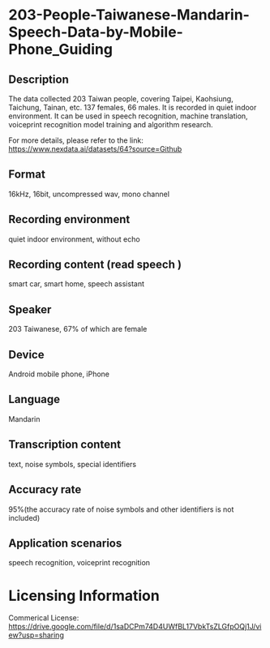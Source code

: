 # 203-People-Taiwanese-Mandarin-Speech-Data-by-Mobile-Phone_Guiding


## Description
The data collected 203 Taiwan people, covering Taipei, Kaohsiung, Taichung, Tainan, etc. 137 females, 66 males. It is recorded in quiet indoor environment. It can be used in speech recognition, machine translation, voiceprint recognition model training and algorithm research.

For more details, please refer to the link: https://www.nexdata.ai/datasets/64?source=Github


## Format
16kHz, 16bit, uncompressed wav, mono channel

## Recording environment
quiet indoor environment, without echo

## Recording content (read speech )
smart car, smart home, speech assistant

## Speaker
203 Taiwanese, 67% of which are female

## Device
Android mobile phone, iPhone

## Language
Mandarin

## Transcription content
text, noise symbols, special identifiers

## Accuracy rate
95%(the accuracy rate of noise symbols and other identifiers is not included)

## Application scenarios
speech recognition, voiceprint recognition

# Licensing Information
Commerical License: https://drive.google.com/file/d/1saDCPm74D4UWfBL17VbkTsZLGfpOQj1J/view?usp=sharing
